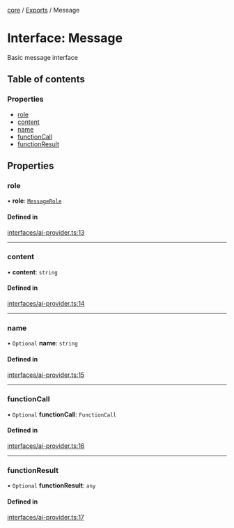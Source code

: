 <!-- 
 ⚠️  AUTO-GENERATED FILE - DO NOT EDIT MANUALLY
 This file is automatically generated by scripts/docs-generator.js
 To make changes, edit the source TypeScript files or update the generator script
-->

[core](../../) / [Exports](../modules) / Message

# Interface: Message

Basic message interface

## Table of contents

### Properties

- [role](Message#role)
- [content](Message#content)
- [name](Message#name)
- [functionCall](Message#functioncall)
- [functionResult](Message#functionresult)

## Properties

### role

• **role**: [`MessageRole`](../modules#messagerole)

#### Defined in

[interfaces/ai-provider.ts:13](https://github.com/woojubb/robota/blob/e6131eaf5aa8ad4c0727d0e3d64ac06416590fdf/packages/core/src/interfaces/ai-provider.ts#L13)

___

### content

• **content**: `string`

#### Defined in

[interfaces/ai-provider.ts:14](https://github.com/woojubb/robota/blob/e6131eaf5aa8ad4c0727d0e3d64ac06416590fdf/packages/core/src/interfaces/ai-provider.ts#L14)

___

### name

• `Optional` **name**: `string`

#### Defined in

[interfaces/ai-provider.ts:15](https://github.com/woojubb/robota/blob/e6131eaf5aa8ad4c0727d0e3d64ac06416590fdf/packages/core/src/interfaces/ai-provider.ts#L15)

___

### functionCall

• `Optional` **functionCall**: `FunctionCall`

#### Defined in

[interfaces/ai-provider.ts:16](https://github.com/woojubb/robota/blob/e6131eaf5aa8ad4c0727d0e3d64ac06416590fdf/packages/core/src/interfaces/ai-provider.ts#L16)

___

### functionResult

• `Optional` **functionResult**: `any`

#### Defined in

[interfaces/ai-provider.ts:17](https://github.com/woojubb/robota/blob/e6131eaf5aa8ad4c0727d0e3d64ac06416590fdf/packages/core/src/interfaces/ai-provider.ts#L17)
